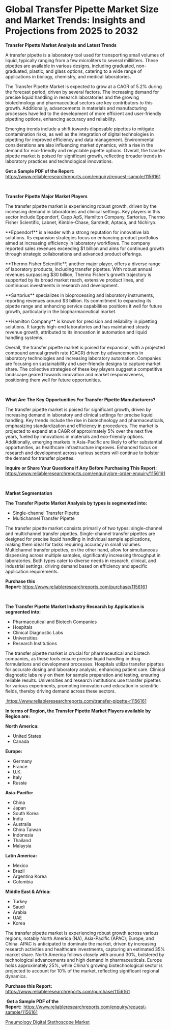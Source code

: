 <p><h1>Global Transfer Pipette Market Size and Market Trends: Insights and Projections from 2025 to 2032</h1></p><p><strong>Transfer Pipette Market Analysis and Latest Trends</strong></p>
<p><p>A transfer pipette is a laboratory tool used for transporting small volumes of liquid, typically ranging from a few microliters to several milliliters. These pipettes are available in various designs, including graduated, non-graduated, plastic, and glass options, catering to a wide range of applications in biology, chemistry, and medical laboratories.</p><p>The Transfer Pipette Market is expected to grow at a CAGR of 5.2% during the forecast period, driven by several factors. The increasing demand for precise liquid handling in research laboratories and the growing biotechnology and pharmaceutical sectors are key contributors to this growth. Additionally, advancements in materials and manufacturing processes have led to the development of more efficient and user-friendly pipetting options, enhancing accuracy and reliability.</p><p>Emerging trends include a shift towards disposable pipettes to mitigate contamination risks, as well as the integration of digital technologies in pipetting for improved efficiency and data management. Environmental considerations are also influencing market dynamics, with a rise in the demand for eco-friendly and recyclable pipette options. Overall, the transfer pipette market is poised for significant growth, reflecting broader trends in laboratory practices and technological innovations.</p></p>
<p><strong>Get a Sample PDF of the Report:&nbsp;</strong> <a href="https://www.reliableresearchreports.com/enquiry/request-sample/1156161?utm_campaign=2792&utm_medium=2&utm_source=Github&utm_content=ia&utm_term=04032025&utm_id=transfer-pipette">https://www.reliableresearchreports.com/enquiry/request-sample/1156161</a></p>
<p>&nbsp;</p>
<p><strong>Transfer Pipette Major Market Players</strong></p>
<p><p>The transfer pipette market is experiencing robust growth, driven by the increasing demand in laboratories and clinical settings. Key players in this sector include Eppendorf, Capp ApS, Hamilton Company, Sartorius, Thermo Fisher Scientific, Labnet, Kimble-Chase, Sarstedt, Aptaca, and Nichiryo.</p><p>**Eppendorf** is a leader with a strong reputation for innovative lab solutions. Its expansion strategies focus on enhancing product portfolios aimed at increasing efficiency in laboratory workflows. The company reported sales revenues exceeding $1 billion and aims for continued growth through strategic collaborations and advanced product offerings.</p><p>**Thermo Fisher Scientific**, another major player, offers a diverse range of laboratory products, including transfer pipettes. With robust annual revenues surpassing $30 billion, Thermo Fisher's growth trajectory is supported by its broad market reach, extensive product lines, and continuous investments in research and development.</p><p>**Sartorius** specializes in bioprocessing and laboratory instruments, reporting revenues around $3 billion. Its commitment to expanding its pipette range and enhancing service capabilities positions it well for future growth, particularly in the biopharmaceutical market.</p><p>**Hamilton Company** is known for precision and reliability in pipetting solutions. It targets high-end laboratories and has maintained steady revenue growth, attributed to its innovation in automation and liquid handling systems.</p><p>Overall, the transfer pipette market is poised for expansion, with a projected compound annual growth rate (CAGR) driven by advancements in laboratory technologies and increasing laboratory automation. Companies are focusing on sustainability and user-friendly designs to capture market share. The collective strategies of these key players suggest a competitive landscape geared towards innovation and market responsiveness, positioning them well for future opportunities.</p></p>
<p>&nbsp;</p>
<p><strong>What Are The Key Opportunities For Transfer Pipette Manufacturers?</strong></p>
<p><p>The transfer pipette market is poised for significant growth, driven by increasing demand in laboratory and clinical settings for precise liquid handling. Key trends include the rise in biotechnology and pharmaceuticals, emphasizing standardization and efficiency in procedures. The market is projected to expand at a CAGR of approximately 5% over the next five years, fueled by innovations in materials and eco-friendly options. Additionally, emerging markets in Asia-Pacific are likely to offer substantial opportunities, as healthcare infrastructure improves. Enhanced focus on research and development across various sectors will continue to bolster the demand for transfer pipettes.</p></p>
<p><strong>Inquire or Share Your Questions If Any Before Purchasing This Report:</strong> <a href="https://www.reliableresearchreports.com/enquiry/pre-order-enquiry/1156161?utm_campaign=2792&utm_medium=2&utm_source=Github&utm_content=ia&utm_term=04032025&utm_id=transfer-pipette">https://www.reliableresearchreports.com/enquiry/pre-order-enquiry/1156161</a></p>
<p>&nbsp;</p>
<p><strong>Market Segmentation</strong></p>
<p><strong>The Transfer Pipette Market Analysis by types is segmented into:</strong></p>
<p><ul><li>Single-channel Transfer Pipette</li><li>Multichannel Transfer Pipette</li></ul></p>
<p><p>The transfer pipette market consists primarily of two types: single-channel and multichannel transfer pipettes. Single-channel transfer pipettes are designed for precise liquid handling in individual sample applications, making them ideal for tasks requiring accuracy in small volumes. Multichannel transfer pipettes, on the other hand, allow for simultaneous dispensing across multiple samples, significantly increasing throughput in laboratories. Both types cater to diverse needs in research, clinical, and industrial settings, driving demand based on efficiency and specific application requirements.</p></p>
<p><strong>Purchase this Report:&nbsp;</strong><a href="https://www.reliableresearchreports.com/purchase/1156161?utm_campaign=2792&utm_medium=2&utm_source=Github&utm_content=ia&utm_term=04032025&utm_id=transfer-pipette">https://www.reliableresearchreports.com/purchase/1156161</a></p>
<p>&nbsp;</p>
<p><strong>The Transfer Pipette Market Industry Research by Application is segmented into:</strong></p>
<p><ul><li>Pharmaceutical and Biotech Companies</li><li>Hospitals</li><li>Clinical Diagnostic Labs</li><li>Universities</li><li>Research Institutions</li></ul></p>
<p><p>The transfer pipette market is crucial for pharmaceutical and biotech companies, as these tools ensure precise liquid handling in drug formulations and development processes. Hospitals utilize transfer pipettes for accurate dosing and laboratory analysis, enhancing patient care. Clinical diagnostic labs rely on them for sample preparation and testing, ensuring reliable results. Universities and research institutions use transfer pipettes for various experiments, promoting innovation and education in scientific fields, thereby driving demand across these sectors.</p></p>
<p><a href="https://www.reliableresearchreports.com/transfer-pipette-r1156161?utm_campaign=2792&utm_medium=2&utm_source=Github&utm_content=ia&utm_term=04032025&utm_id=transfer-pipette">&nbsp;https://www.reliableresearchreports.com/transfer-pipette-r1156161</a></p>
<p><strong>In terms of Region, the Transfer Pipette Market Players available by Region are:</strong></p>
<p>
    <p> <strong> North America: </strong>
        <ul>
            <li>United States</li>
            <li>Canada</li>
        </ul>
        </p> 
    <p> <strong> Europe: </strong>
        <ul>
            <li>Germany</li>
            <li>France</li>
            <li>U.K.</li>
            <li>Italy</li>
            <li>Russia</li>
        </ul>
        </p> 
    <p> <strong> Asia-Pacific: </strong>
        <ul>
            <li>China</li>
            <li>Japan</li>
            <li>South Korea</li>
            <li>India</li>
            <li>Australia</li>
            <li>China Taiwan</li>
            <li>Indonesia</li>
            <li>Thailand</li>
            <li>Malaysia</li>
        </ul>
        </p> 
    <p> <strong> Latin America: </strong>
        <ul>
            <li>Mexico</li>
            <li>Brazil</li>
            <li>Argentina Korea</li>
            <li>Colombia</li>
        </ul>
        </p> 
    <p> <strong> Middle East & Africa: </strong>
        <ul>
            <li>Turkey</li>
            <li>Saudi</li>
            <li>Arabia</li>
            <li>UAE</li>
            <li>Korea</li>
        </ul>
    </p>
    </p>
<p><p>The transfer pipette market is experiencing robust growth across various regions, notably North America (NA), Asia-Pacific (APAC), Europe, and China. APAC is anticipated to dominate the market, driven by increasing research activities and healthcare investments, capturing an estimated 35% market share. North America follows closely with around 30%, bolstered by technological advancements and high demand in pharmaceuticals. Europe holds approximately 25%, while China's growing biotechnological sector is projected to account for 10% of the market, reflecting significant regional dynamics.</p></p>
<p><strong>Purchase this Report: </strong><a href="https://www.reliableresearchreports.com/purchase/1156161?utm_campaign=2792&utm_medium=2&utm_source=Github&utm_content=ia&utm_term=04032025&utm_id=transfer-pipette">https://www.reliableresearchreports.com/purchase/1156161</a></p>
<p>&nbsp;<strong>Get a Sample PDF of the Report:&nbsp;&nbsp;</strong><a href="https://www.reliableresearchreports.com/enquiry/request-sample/1156161?utm_campaign=2792&utm_medium=2&utm_source=Github&utm_content=ia&utm_term=04032025&utm_id=transfer-pipette">https://www.reliableresearchreports.com/enquiry/request-sample/1156161</a></p>
<p><strong></strong></p>
<p><p><a href="https://github.com/organophelia8282/Market-Research-Report-List-1/blob/main/pneumology-digital-stethoscope-market.md?utm_campaign=2792&utm_medium=2&utm_source=Github&utm_content=ia&utm_term=04032025&utm_id=transfer-pipette">Pneumology Digital Stethoscope Market</a></p></p>